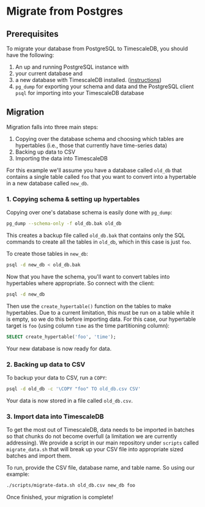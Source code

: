 # Migrate from Postgres

## Prerequisites

To migrate your database from PostgreSQL to TimescaleDB, you should have
the following:

1. An up and running PostgreSQL instance with
1. your current database and
1. a new database with TimescaleDB installed. ([instructions](/getting-started/installation))
1. `pg_dump` for exporting your schema and data and the PostgreSQL client `psql`
for importing into your TimescaleDB database

## Migration

Migration falls into three main steps:

1. Copying over the database schema and choosing which tables are hypertables
(i.e., those that currently have time-series data)
1. Backing up data to CSV
1. Importing the data into TimescaleDB

For this example we'll assume you have a database called `old_db` that
contains a single table called `foo` that you want to convert into
a hypertable in a new database called `new_db`.

### 1. Copying schema & setting up hypertables

Copying over one's database schema is easily done with `pg_dump`:
```bash
pg_dump --schema-only -f old_db.bak old_db
```

This creates a backup file called `old_db.bak` that contains only the
SQL commands to create all the tables in `old_db`, which in this case is just
`foo`.

To create those tables in `new_db`:
```bash
psql -d new_db < old_db.bak
```

Now that you have the schema, you'll want to convert tables into hypertables
where appropriate. So connect with the client:
```bash
psql -d new_db
```
Then use the `create_hypertable()` function on the tables to make hypertables.
Due to a current limitation, this must be run on a table while it is empty, so
we do this before importing data. For this case, our hypertable target is
`foo` (using column `time` as the time partitioning column):
```sql
SELECT create_hypertable('foo', 'time');
```

Your new database is now ready for data.

### 2. Backing up data to CSV

To backup your data to CSV, run a `COPY`:
```bash
psql -d old_db -c '\COPY "foo" TO old_db.csv CSV'
```

Your data is now stored in a file called `old_db.csv`.

### 3. Import data into TimescaleDB

To get the most out of TimescaleDB, data needs to be imported in batches so
that chunks do not become overfull (a limitation we are currently addressing).
We provide a script in our main repository under `scripts`
called `migrate_data.sh` that will break up your CSV file into appropriate
sized batches and import them.

To run, provide the CSV file, database name, and table name. So using our
example:
```bash
./scripts/migrate-data.sh old_db.csv new_db foo
```

Once finished, your migration is complete!
